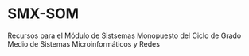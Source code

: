 # SMX-SOM
Recursos para el Módulo de Sistsemas Monopuesto del Ciclo de Grado Medio de Sistemas Microinformáticos y Redes 
